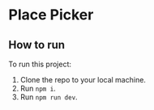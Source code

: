# Place Picker

## How to run

To run this project:

1. Clone the repo to your local machine.
2. Run `npm i`.
3. Run `npm run dev`.
